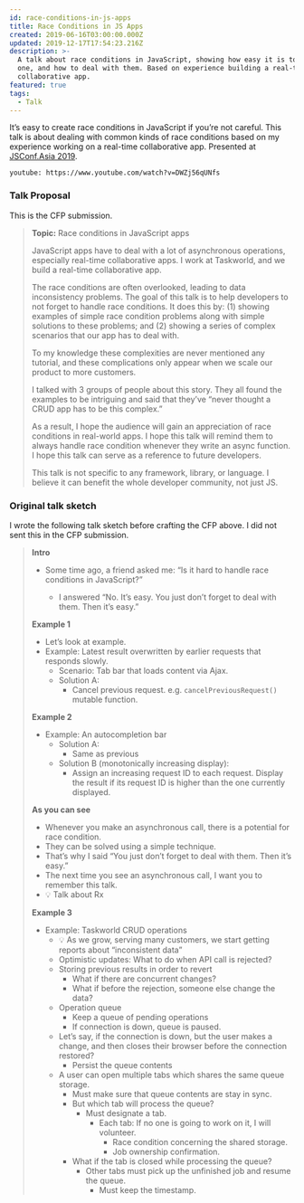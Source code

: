 ```yaml
---
id: race-conditions-in-js-apps
title: Race Conditions in JS Apps
created: 2019-06-16T03:00:00.000Z
updated: 2019-12-17T17:54:23.216Z
description: >-
  A talk about race conditions in JavaScript, showing how easy it is to create
  one, and how to deal with them. Based on experience building a real-time
  collaborative app.
featured: true
tags:
  - Talk
---
```

It’s easy to create race conditions in JavaScript if you’re not careful. This talk is about dealing with common kinds of race conditions based on my experience working on a real-time collaborative app. Presented at [JSConf.Asia 2019](https://2019.jsconf.asia/).

`youtube: https://www.youtube.com/watch?v=DWZj56qUNfs`

### Talk Proposal

This is the CFP submission.

> **Topic:** Race conditions in JavaScript apps
>
> JavaScript apps have to deal with a lot of asynchronous operations, especially real-time collaborative apps. I work at Taskworld, and we build a real-time collaborative app.
>
> The race conditions are often overlooked, leading to data inconsistency problems. The goal of this talk is to help developers to not forget to handle race conditions. It does this by: (1) showing examples of simple race condition problems along with simple solutions to these problems; and (2) showing a series of complex scenarios that our app has to deal with.
>
> To my knowledge these complexities are never mentioned any tutorial, and these complications only appear when we scale our product to more customers.
>
> I talked with 3 groups of people about this story. They all found the examples to be intriguing and said that they’ve “never thought a CRUD app has to be this complex.”
>
> As a result, I hope the audience will gain an appreciation of race conditions in real-world apps. I hope this talk will remind them to always handle race condition whenever they write an async function. I hope this talk can serve as a reference to future developers.
>
> This talk is not specific to any framework, library, or language. I believe it can benefit the whole developer community, not just JS.

### Original talk sketch

I wrote the following talk sketch before crafting the CFP above. I did not sent this in the CFP submission.

<blockquote>

**Intro**

- Some time ago, a friend asked me: “Is it hard to handle race conditions in JavaScript?”

    - I answered “No. It’s easy. You just don’t forget to deal with them. Then it’s easy.”

**Example 1**

- Let’s look at example.
- Example: Latest result overwritten by earlier requests that responds slowly.
    - Scenario: Tab bar that loads content via Ajax.
    - Solution A:
        - Cancel previous request. e.g. `cancelPreviousRequest()` mutable function.

**Example 2**

- Example: An autocompletion bar
    - Solution A:
        - Same as previous
    - Solution B (monotonically increasing display):
        - Assign an increasing request ID to each request. Display the result if its request ID is higher than the one currently displayed.

**As you can see**

- Whenever you make an asynchronous call, there is a potential for race condition.
- They can be solved using a simple technique.
- That’s why I said “You just don’t forget to deal with them. Then it’s easy.”
- The next time you see an asynchronous call, I want you to remember this talk.
- 💡 Talk about Rx

**Example 3**

- Example: Taskworld CRUD operations
    - 💡 As we grow, serving many customers, we start getting reports about “inconsistent data”
    - Optimistic updates: What to do when API call is rejected?
    - Storing previous results in order to revert
        - What if there are concurrent changes?
        - What if before the rejection, someone else change the data?
    - Operation queue
        - Keep a queue of pending operations
        - If connection is down, queue is paused.
    - Let’s say, if the connection is down, but the user makes a change, and then closes their browser before the connection restored?
        - Persist the queue contents
    - A user can open multiple tabs which shares the same queue storage.
        - Must make sure that queue contents are stay in sync.
        - But which tab will process the queue?
            - Must designate a tab.
                - Each tab: If no one is going to work on it, I will volunteer.
                    - Race condition concerning the shared storage.
                    - Job ownership confirmation.
        - What if the tab is closed while processing the queue?
            - Other tabs must pick up the unfinished job and resume the queue.
                - Must keep the timestamp.

</blockquote>

